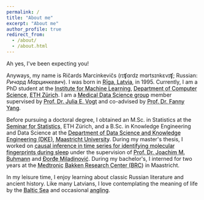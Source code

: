 ```yaml
---
permalink: /
title: "About me"
excerpt: "About me"
author_profile: true
redirect_from: 
  - /about/
  - /about.html
---
```


Ah yes, I've been expecting you! 

Anyways, my name is Ričards Marcinkevičs (rɪʧɑrdz mɑrtsɪnkɛvɪʧ; Russian: *Ричард Марцинкевич*). I was born in <a href="images/Riga.png" style="color: black; text-decoration: underline;text-decoration-style: dotted;">Rīga, Latvia</a>, in 1995. Currently, I am a PhD student at the <a href="https://ml.inf.ethz.ch/" target="_blank" style="color: black; text-decoration: underline;text-decoration-style: dotted;">Institute for Machine Learning</a>, <a href="https://inf.ethz.ch/" target="_blank" style="color: black; text-decoration: underline;text-decoration-style: dotted;">Department of Computer Science</a>, <a href="https://ethz.ch/en.html" target="_blank" style="color: black; text-decoration: underline;text-decoration-style: dotted;">ETH Zürich</a>. I am a <a href="https://mds.inf.ethz.ch/" target="_blank" style="color: black; text-decoration: underline;text-decoration-style: dotted;">Medical Data Science group</a> member supervised by <a href="https://mds.inf.ethz.ch/team/detail/julia-vogt" target="_blank" style="color: black; text-decoration: underline;text-decoration-style: dotted;">Prof. Dr. Julia E. Vogt</a> and co-advised by <a href="https://sml.inf.ethz.ch/group/fannyy/" target="_blank" style="color: black; text-decoration: underline;text-decoration-style: dotted;">Prof. Dr. Fanny Yang</a>.

Before pursuing a doctoral degree, I obtained an M.Sc. in Statistics at the <a href="https://math.ethz.ch/sfs" target="_blank" style="color: black; text-decoration: underline;text-decoration-style: dotted;">Seminar for Statistics</a>, ETH Zürich, and a B.Sc. in Knowledge Engineering and Data Science at the <a href="https://www.maastrichtuniversity.nl/research/department-data-science-and-knowledge-engineering-dke" target="_blank" style="color: black; text-decoration: underline;text-decoration-style: dotted;">Department of Data Science and Knowledge Engineering (DKE)</a>, <a href="https://www.maastrichtuniversity.nl/" target="_blank" style="color: black; text-decoration: underline;text-decoration-style: dotted;">Maastricht University</a>. During my master's thesis, I worked on <a href="files/Master_Thesis_RMarcinkevics.pdf" target="_blank" style="color: black; text-decoration: underline;text-decoration-style: dotted;">causal inference in time series for identifying molecular fingerprints during sleep</a> under the supervision of <a href="https://inf.ethz.ch/people/person-detail.buhmann.html" target="_blank" style="color: black; text-decoration: underline;text-decoration-style: dotted;">Prof. Dr. Joachim M. Buhmann</a> and <a href="https://djordjemila.github.io/" target="_blank" style="color: black; text-decoration: underline;text-decoration-style: dotted;">Đorđe Miladinović</a>. During my bachelor's, I interned for two years at the <a href="https://europe.medtronic.com/xd-en/our-company/key-facts.html" target="_blank" style="color: black; text-decoration: underline;text-decoration-style: dotted;">Medtronic</a> <a href="https://www.medtronic.com/nl-nl/about/medtronic-netherlands/bakken-research-center.html" target="_blank" style="color: black; text-decoration: underline;text-decoration-style: dotted;">Bakken Research Center (BRC)</a> in Maastricht.

In my leisure time, I enjoy learning about classic Russian literature and ancient history. Like many Latvians, I love contemplating the meaning of life by the <a href="images/baltic_sea.jpg" style="color: black; text-decoration: underline;text-decoration-style: dotted;">Baltic Sea</a> and occasional <a href="images/angling.jpg" style="color: black; text-decoration: underline;text-decoration-style: dotted;">angling</a>.
